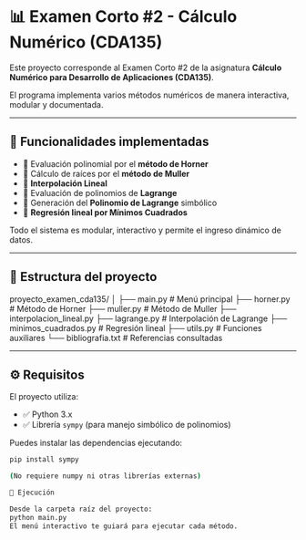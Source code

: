 # 📊 Examen Corto #2 - Cálculo Numérico (CDA135)

Este proyecto corresponde al Examen Corto #2 de la asignatura **Cálculo Numérico para Desarrollo de Aplicaciones (CDA135)**.

El programa implementa varios métodos numéricos de manera interactiva, modular y documentada.

---

## 🚀 Funcionalidades implementadas

- 📌 Evaluación polinomial por el **método de Horner**
- 📌 Cálculo de raíces por el **método de Muller**
- 📌 **Interpolación Lineal**
- 📌 Evaluación de polinomios de **Lagrange**
- 📌 Generación del **Polinomio de Lagrange** simbólico
- 📌 **Regresión lineal por Mínimos Cuadrados**

Todo el sistema es modular, interactivo y permite el ingreso dinámico de datos.

---

## 📂 Estructura del proyecto
proyecto_examen_cda135/
│
├── main.py # Menú principal
├── horner.py # Método de Horner
├── muller.py # Método de Muller
├── interpolacion_lineal.py
├── lagrange.py # Interpolación de Lagrange
├── minimos_cuadrados.py # Regresión lineal
├── utils.py # Funciones auxiliares
└── bibliografia.txt # Referencias consultadas

---

## ⚙️ Requisitos

El proyecto utiliza:

- ✅ Python 3.x
- ✅ Librería `sympy` (para manejo simbólico de polinomios)

Puedes instalar las dependencias ejecutando:

```bash
pip install sympy

(No requiere numpy ni otras librerías externas)

📌 Ejecución

Desde la carpeta raíz del proyecto:
python main.py
El menú interactivo te guiará para ejecutar cada método.
